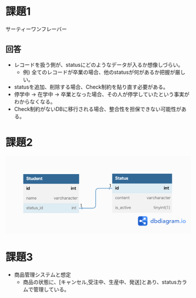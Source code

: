 # 課題1
サーティーワンフレーバー

## 回答
- レコードを扱う側が、statusにどのようなデータが入るか想像しづらい。
  - 例) 全てのレコードが卒業の場合、他のstatusが何があるか把握が厳しい。
- statusを追加、削除する場合、Check制約を貼り直す必要がある。
- 停学中 -> 在学中 -> 卒業となった場合、その人が停学していたという事実がわからなくなる。
- Check制約がないDBに移行される場合、整合性を担保できない可能性がある。

# 課題2
![ER図](./DB_ANTIPATTERN_6.png)

# 課題3
- 商品管理システムと想定
  - 商品の状態に、[キャンセル,受注中、生産中、発送]とあり、statusカラムで管理している。